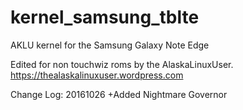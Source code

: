 # kernel_samsung_tblte
AKLU kernel for the Samsung Galaxy Note Edge

Edited for non touchwiz roms by the AlaskaLinuxUser. https://thealaskalinuxuser.wordpress.com

Change Log:
20161026
+Added Nightmare Governor
